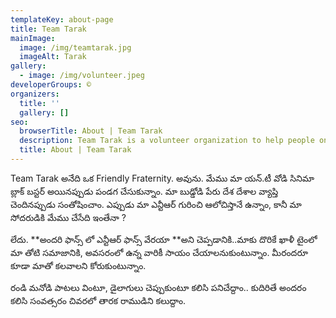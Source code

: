 ```yaml
---
templateKey: about-page
title: Team Tarak
mainImage:
  image: /img/teamtarak.jpg
  imageAlt: Tarak
gallery:
  - image: /img/volunteer.jpeg
developerGroups: ©
organizers:
  title: ''
  gallery: []
seo:
  browserTitle: About | Team Tarak
  description: Team Tarak is a volunteer organization to help people on need.
  title: About | Team Tarak
---
```

Team Tarak అనేది ఒక Friendly Fraternity. అవును. మేము మా యన్.టీ వోడి సినిమా బ్లాక్ బస్టర్ అయినప్పుడు పండగ చేసుకున్నాం. మా బుడ్డోడి పేరు దేశ దేశాల వ్యాప్తి చెందినప్పుడు సంతోషించాం. ఎప్పుడు  మా ఎన్టీఆర్ గురించి ఆలోచిస్తానే ఉన్నాం, కానీ మా సోదరుడికి మేము చేసేది ఇంతేనా ? 

లేదు. **అందరి ఫాన్స్ లో ఎన్టీఆర్ ఫాన్స్ వేరయా **అని చెప్పడానికి..మాకు దొరికే ఖాళీ టైంలో మా తోటి సమాజానికి, అవసరంలో ఉన్న వారికీ సాయం చేయాలనుకుంటున్నాం. మీరందరూ కూడా మాతో కలవాలని కోరుకుంటున్నాం. 

రండి మనోడి పాటలు వింటూ, డైలాగులు చెప్పుకుంటూ కలిసి పనిచేద్దాం..  కుదిరితే అందరం కలిసి సంవత్సరం చివరలో తారక రాముడిని కలుద్దాం.

